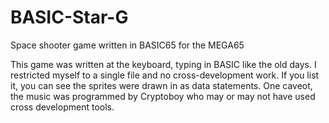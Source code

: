 # BASIC-Star-G
Space shooter game written in BASIC65 for the MEGA65

This game was written at the keyboard, typing in BASIC like the old days. I restricted myself to a single file and no cross-development work. If you list it, you can see the sprites were drawn in as data statements. One caveot, the music was programmed by Cryptoboy who may or may not have used cross development tools.
